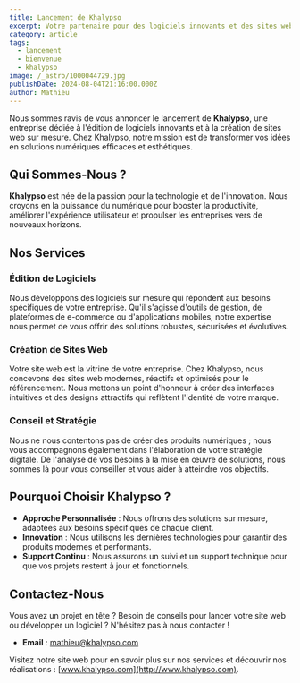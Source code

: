 ```yaml
---
title: Lancement de Khalypso
excerpt: Votre partenaire pour des logiciels innovants et des sites web sur mesure.
category: article
tags:
  - lancement
  - bienvenue
  - khalypso
image: /_astro/1000044729.jpg
publishDate: 2024-08-04T21:16:00.000Z
author: Mathieu
---
```

Nous sommes ravis de vous annoncer le lancement de **Khalypso**, une entreprise dédiée à l'édition de logiciels innovants et à la création de sites web sur mesure. Chez Khalypso, notre mission est de transformer vos idées en solutions numériques efficaces et esthétiques. 

## Qui Sommes-Nous ?

**Khalypso** est née de la passion pour la technologie et de l'innovation. Nous croyons en la puissance du numérique pour booster la productivité, améliorer l'expérience utilisateur et propulser les entreprises vers de nouveaux horizons.

## Nos Services

### Édition de Logiciels

Nous développons des logiciels sur mesure qui répondent aux besoins spécifiques de votre entreprise. Qu'il s'agisse d'outils de gestion, de plateformes de e-commerce ou d'applications mobiles, notre expertise nous permet de vous offrir des solutions robustes, sécurisées et évolutives.

### Création de Sites Web

Votre site web est la vitrine de votre entreprise. Chez Khalypso, nous concevons des sites web modernes, réactifs et optimisés pour le référencement. Nous mettons un point d'honneur à créer des interfaces intuitives et des designs attractifs qui reflètent l'identité de votre marque.

### Conseil et Stratégie

Nous ne nous contentons pas de créer des produits numériques ; nous vous accompagnons également dans l'élaboration de votre stratégie digitale. De l'analyse de vos besoins à la mise en œuvre de solutions, nous sommes là pour vous conseiller et vous aider à atteindre vos objectifs.

## Pourquoi Choisir Khalypso ?

- **Approche Personnalisée** : Nous offrons des solutions sur mesure, adaptées aux besoins spécifiques de chaque client.
- **Innovation** : Nous utilisons les dernières technologies pour garantir des produits modernes et performants.
- **Support Continu** : Nous assurons un suivi et un support technique pour que vos projets restent à jour et fonctionnels.

## Contactez-Nous

Vous avez un projet en tête ? Besoin de conseils pour lancer votre site web ou développer un logiciel ? N'hésitez pas à nous contacter !

- **Email** : mathieu@khalypso.com

Visitez notre site web pour en savoir plus sur nos services et découvrir nos réalisations : [www.khalypso.com](http://www.khalypso.com).
